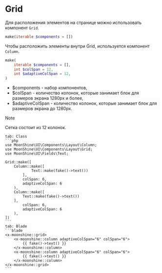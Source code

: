 # Grid

Для расположения элементов на странице можно использовать компонент `Grid`.

```php
make(iterable $components = [])
```

Чтобы расположить элементы внутри Grid, используется компонент `Column`.

```php
make(
    iterable $components = [],
    int $colSpan = 12,
    int $adaptiveColSpan = 12,
)
```

 - $components - набор компонентов,
 - $colSpan - количество колонок, которые занимает блок для размеров экрана 1280px и более,
 - $adaptiveColSpan - количество колонок, которые занимает блок для размеров экрана до 1280px.

> [!NOTE]
> Сетка состоит из 12 колонок.

~~~tabs
tab: Class
```php
use MoonShine\UI\Components\Layout\Column;
use MoonShine\UI\Components\Layout\Grid;
use MoonShine\UI\Fields\Text;

Grid::make([
    Column::make([
            Text::make(fake()->text())
        ],
        colSpan: 6,
        adaptiveColSpan: 6
    ),
    Column::make([
        Text::make(fake()->text())
    ],
        colSpan: 6,
        adaptiveColSpan: 6
    ),
])
```
tab: Blade
```blade
<x-moonshine::grid>
    <x-moonshine::column adaptiveColSpan="6" colSpan="6">
        {{ fake()->text() }}
    </x-moonshine::column>
    <x-moonshine::column adaptiveColSpan="6" colSpan="6">
        {{ fake()->text() }}
    </x-moonshine::column>
</x-moonshine::grid>
```
~~~